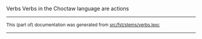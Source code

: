 Verbs
Verbs in the Choctaw language are actions

* * *

<small>This (part of) documentation was generated from [src/fst/stems/verbs.lexc](https://github.com/giellalt/lang-cho/blob/main/src/fst/stems/verbs.lexc)</small>

---

